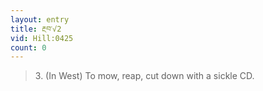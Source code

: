 ```yaml
---
layout: entry
title: རྔབ་√2
vid: Hill:0425
count: 0
---
```

> 3\. (In West) To mow, reap, cut down with a sickle CD\.


